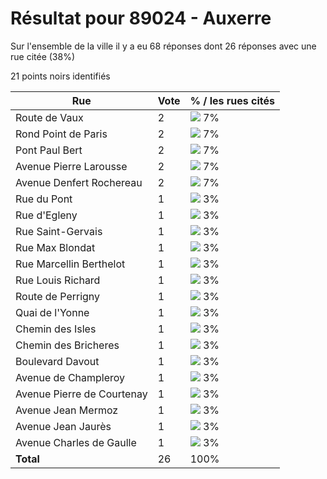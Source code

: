 # Résultat pour 89024 - Auxerre

Sur l'ensemble de la ville il y a eu 68 réponses dont 26 réponses avec une rue citée (38%)

21 points noirs identifiés

| Rue | Vote | % / les rues cités|
|-----|------|-------------------|
| Route de Vaux | 2 | <img src="../../img/bar_7.gif" />&nbsp;7%|
| Rond Point de Paris | 2 | <img src="../../img/bar_7.gif" />&nbsp;7%|
| Pont Paul Bert | 2 | <img src="../../img/bar_7.gif" />&nbsp;7%|
| Avenue Pierre Larousse | 2 | <img src="../../img/bar_7.gif" />&nbsp;7%|
| Avenue Denfert Rochereau | 2 | <img src="../../img/bar_7.gif" />&nbsp;7%|
| Rue du Pont | 1 | <img src="../../img/bar_3.gif" />&nbsp;3%|
| Rue d'Egleny | 1 | <img src="../../img/bar_3.gif" />&nbsp;3%|
| Rue Saint-Gervais | 1 | <img src="../../img/bar_3.gif" />&nbsp;3%|
| Rue Max Blondat | 1 | <img src="../../img/bar_3.gif" />&nbsp;3%|
| Rue Marcellin Berthelot | 1 | <img src="../../img/bar_3.gif" />&nbsp;3%|
| Rue Louis Richard | 1 | <img src="../../img/bar_3.gif" />&nbsp;3%|
| Route de Perrigny | 1 | <img src="../../img/bar_3.gif" />&nbsp;3%|
| Quai de l'Yonne | 1 | <img src="../../img/bar_3.gif" />&nbsp;3%|
| Chemin des Isles | 1 | <img src="../../img/bar_3.gif" />&nbsp;3%|
| Chemin des Bricheres | 1 | <img src="../../img/bar_3.gif" />&nbsp;3%|
| Boulevard Davout | 1 | <img src="../../img/bar_3.gif" />&nbsp;3%|
| Avenue de Champleroy | 1 | <img src="../../img/bar_3.gif" />&nbsp;3%|
| Avenue Pierre de Courtenay | 1 | <img src="../../img/bar_3.gif" />&nbsp;3%|
| Avenue Jean Mermoz | 1 | <img src="../../img/bar_3.gif" />&nbsp;3%|
| Avenue Jean Jaurès | 1 | <img src="../../img/bar_3.gif" />&nbsp;3%|
| Avenue Charles de Gaulle | 1 | <img src="../../img/bar_3.gif" />&nbsp;3%|
| **Total** | 26 | 100%|
